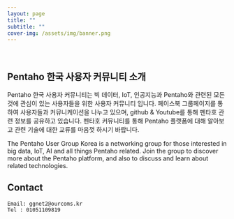 ```yaml
---
layout: page
title: ""
subtitle: ""
cover-img: /assets/img/banner.png
---
```


<br/>

## Pentaho 한국 사용자 커뮤니티 소개

Pentaho 한국 사용자 커뮤니티는 빅 데이터, IoT, 인공지능과 Pentaho와 관련된 모든것에 관심이 있는 사용자들을 위한 사용자 커뮤니티 입니다.
페이스북 그룹페이지를 통하여 사용자들과 커뮤니케이션을 나누고 있으며, github & Youtube를 통해 펜타호 관련 정보를 공유하고 있습니다.
펜타호 커뮤니티를 통해 Pentaho 플랫폼에 대해 알아보고 관련 기술에 대한 교류를 마음껏 하시기 바랍니다.

The Pentaho User Group Korea is a networking group for those interested in big data, IoT, AI and all things Pentaho related.
Join the group to discover more about the Pentaho platform, and also to discuss and learn about related technologies.

## Contact

```
Email: ggnet2@ourcoms.kr
Tel : 01051109819
```

